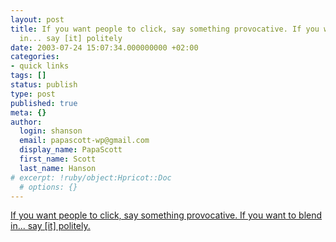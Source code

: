 ```yaml
---
layout: post
title: If you want people to click, say something provocative. If you want to blend
  in... say [it] politely
date: 2003-07-24 15:07:34.000000000 +02:00
categories:
- quick links
tags: []
status: publish
type: post
published: true
meta: {}
author:
  login: shanson
  email: papascott-wp@gmail.com
  display_name: PapaScott
  first_name: Scott
  last_name: Hanson
# excerpt: !ruby/object:Hpricot::Doc
  # options: {}
---
```

<p><a title="Dave Winer? Provocative?" href="http://scriptingnews.userland.com/2003/07/24#When:4:36:19AM">If you want people to click, say something provocative. If you want to blend in... say [it] politely.</a></p>
